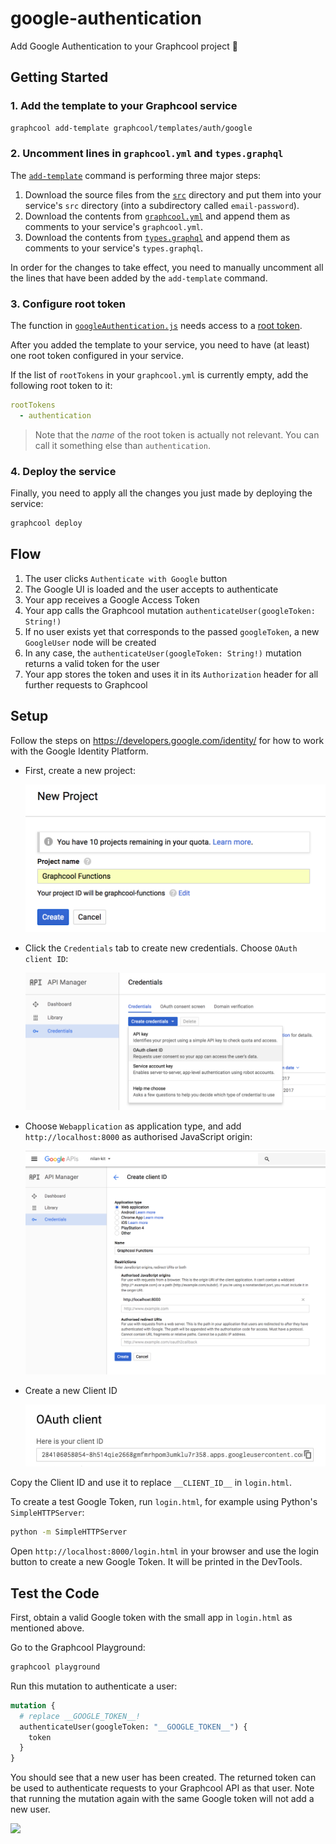 # google-authentication

Add Google Authentication to your Graphcool project 🎁

## Getting Started

### 1. Add the template to your Graphcool service

```sh
graphcool add-template graphcool/templates/auth/google
```

### 2. Uncomment lines in `graphcool.yml` and `types.graphql`

The [`add-template`](https://docs-next.graph.cool/reference/graphcool-cli/commands-aiteerae6l#graphcool-add-template) command is performing three major steps:

1. Download the source files from the [`src`](./src) directory and put them into your service's `src` directory (into a subdirectory called `email-password`).
2. Download the contents from [`graphcool.yml`](./graphcool.yml) and append them as comments to your service's `graphcool.yml`.
3. Download the contents from [`types.graphql`](./types.graphql) and append them as comments to your service's `types.graphql`.

In order for the changes to take effect, you need to manually uncomment all the lines that have been added by the `add-template` command.

### 3. Configure root token

The function in [`googleAuthentication.js`](./src/googleAuthentication.js) needs access to a [root token](https://docs-next.graph.cool/reference/auth/authentication/authentication-tokens-eip7ahqu5o#root-tokens). 

After you added the template to your service, you need to have (at least) one root token configured in your service.

If the list of `rootTokens` in your `graphcool.yml` is currently empty, add the following root token to it:

```yml
rootTokens
  - authentication
```

> Note that the _name_ of the root token is actually not relevant. You can call it something else than `authentication`.

### 4. Deploy the service

Finally, you need to apply all the changes you just made by deploying the service:

```sh
graphcool deploy
```
## Flow

1. The user clicks `Authenticate with Google` button
2. The Google UI is loaded and the user accepts to authenticate
3. Your app receives a Google Access Token
4. Your app calls the Graphcool mutation `authenticateUser(googleToken: String!)`
5. If no user exists yet that corresponds to the passed `googleToken`, a new `GoogleUser` node will be created
6. In any case, the `authenticateUser(googleToken: String!)` mutation returns a valid token for the user
7. Your app stores the token and uses it in its `Authorization` header for all further requests to Graphcool

## Setup

Follow the steps on https://developers.google.com/identity/ for how to work with the Google Identity Platform.
* First, create a new project:

  ![](docs/new-project.png)

* Click the `Credentials` tab to create new credentials. Choose `OAuth client ID`:

  ![](docs/create-credentials.png)

* Choose `Webapplication` as application type, and add `http://localhost:8000` as authorised JavaScript origin:

  ![](docs/create-client-id.png)

* Create a new Client ID

  ![](docs/client-id.png)

Copy the Client ID and use it to replace `__CLIENT_ID__` in `login.html`.

To create a test Google Token, run `login.html`, for example using Python's `SimpleHTTPServer`:

```sh
python -m SimpleHTTPServer
```

Open `http://localhost:8000/login.html` in your browser and use the login button to create a new Google Token. It will be printed in the DevTools.

## Test the Code

First, obtain a valid Google token with the small app in `login.html` as mentioned above.

Go to the Graphcool Playground:

```sh
graphcool playground
```

Run this mutation to authenticate a user:

```graphql
mutation {
  # replace __GOOGLE_TOKEN__!
  authenticateUser(googleToken: "__GOOGLE_TOKEN__") {
    token
  }
}
```

You should see that a new user has been created. The returned token can be used to authenticate requests to your Graphcool API as that user. Note that running the mutation again with the same Google token will not add a new user.

![](http://i.imgur.com/5RHR6Ku.png)

